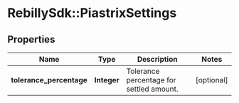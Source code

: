 # RebillySdk::PiastrixSettings

## Properties
Name | Type | Description | Notes
------------ | ------------- | ------------- | -------------
**tolerance_percentage** | **Integer** | Tolerance percentage for settled amount. | [optional] 

